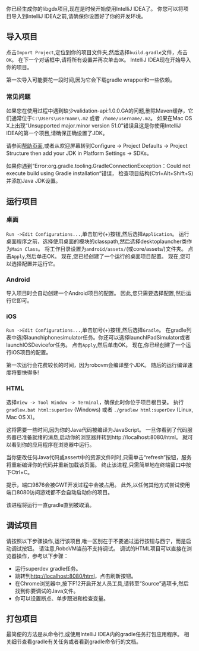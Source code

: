 你已经生成你的libgdx项目,现在是时候开始使用IntelliJ IDEA了。
你您可以将项目导入到IntelliJ IDEA之前,请确保你设置好了你的开发环境。

## 导入项目
点击`Import Project`,定位到你的项目文件夹,然后选择`build.gradle`文件，点击`OK`。
在下一个对话框中,请将所有设置并再次单击`OK`。
IntelliJ IDEA现在开始导入你的项目。

第一次导入可能要花一段时间,因为它会下载gradle wrapper和一些依赖。

### 常见问题
如果您在使用过程中遇到缺少validation-api:1.0.0.GA的问题,删除Maven缓存，它们通常位于`C:\Users\username\.m2` 或者` /home/username/.m2`。
如果在Mac OS X上出现“Unsupported major.minor version 51.0”错误且这是你使用IntelliJ IDEA的第一个项目,请确保正确设置了JDK。

请参阅[帮助页面]((https://www.jetbrains.com/idea/help/configuring-global-project-and-module-sdks.html#d2125997e12)),或者从欢迎屏幕转到Configure -> Project Defaults -> Project Structure then add your JDK in Platform Settings -> SDKs。

如果你遇到“Error:org.gradle.tooling.GradleConnectionException：Could not execute build using Gradle installation“错误，
检查项目结构(Ctrl+Alt+Shift+S)并添加Java JDK设置。

## 运行项目

### 桌面
`Run ->Edit Configurations...`,单击加号(+)按钮,然后选择`Application`。
运行桌面程序之前，选择使用桌面的模块的classpath,然后选择desktoplauncher类作为`Main Class`。
将工作目录设置为`android/assets/`(或core/assets/)文件夹。
点击`Apply`,然后单击OK。
现在,您已经创建了一个运行的桌面项目配置。
现在,您可以选择配置并运行它。

### Android
导入项目时会自动创建一个Android项目的配置。
因此,您只需要选择配置,然后运行它即可。

### iOS
`Run ->Edit Configurations...`,单击加号(+)按钮,然后选择`Gradle`。
在gradle列表中选择launchiphonesimulator任务。你还可以选择launchIPadSimulator或者launchIOSDevicefor任务。
点击`Apply`,然后单击OK。
现在,你已经创建了一个运行iOS项目的配置。

第一次运行会花费较长的时间，因为robovm会编译整个JDK。
随后的运行编译速度将要快得多!

### HTML
选择`View -> Tool Window -> Terminal`，确保此时你位于项目根目录。
执行`gradlew.bat html:superDev` (Windows) 或者 `./gradlew html:superDev` (Linux, Mac OS X)。

这将需要一些时间,因为你的Java代码被编译为JavaScript。
一旦你看到了代码服务器已准备就绪的消息,启动你的浏览器并转到http://localhost:8080/html。
就可以看到你的应用程序在浏览器中运行。

当你更改任何Java代码或assert中的资源文件时时,只需单击“refresh”按钮，服务将重新编译你的代码并重新加载该页面。
终止该进程,只需简单地在终端窗口中按下Ctrl+C。

提示，端口9876会被GWT开发过程中会被占用。
此外,以任何其他方式尝试使用端口8080访问游戏都不会自动启动你的项目。

该进程将运行一直gradle直到被取消。
## 调试项目
请按照以下步骤操作,运行该项目,唯一区别在于不要通过运行按钮与西宁，而是启动调试按钮。
请注意,RoboVM当前不支持调试。
调试的HTML项目可以直接在浏览器操作，参考以下步骤：

* 运行superdev gradle任务。
* 跳转到[http://localhost:8080/html](http://localhost:8080/html)，点击刷新按钮。
* 在Chrome浏览器中,按下F12开启开发人员工具,请转至“Source”选项卡,然后找到你要调试的Java文件。
* 你可以设置断点、单步跟进和检查变量。

## 打包项目
最简便的方法是从命令行,或使用IntelliJ IDEA内的gradle任务打包应用程序。
相关细节查看gradle有关任务或者看到gradle命令行的文档。